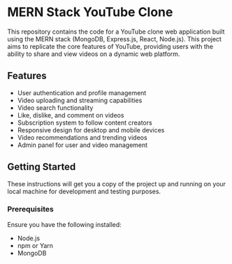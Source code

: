 # MERN Stack YouTube Clone

This repository contains the code for a YouTube clone web application built using the MERN stack (MongoDB, Express.js, React, Node.js). This project aims to replicate the core features of YouTube, providing users with the ability to share and view videos on a dynamic web platform.

## Features

- User authentication and profile management
- Video uploading and streaming capabilities
- Video search functionality
- Like, dislike, and comment on videos
- Subscription system to follow content creators
- Responsive design for desktop and mobile devices
- Video recommendations and trending videos
- Admin panel for user and video management

## Getting Started

These instructions will get you a copy of the project up and running on your local machine for development and testing purposes.

### Prerequisites

Ensure you have the following installed:
- Node.js
- npm or Yarn
- MongoDB
